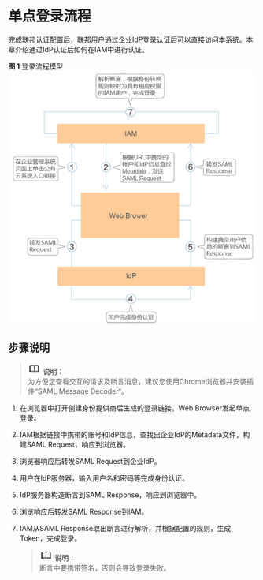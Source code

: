 # 单点登录流程<a name="ZH-CN_TOPIC_0111879415"></a>

完成联邦认证配置后，联邦用户通过企业IdP登录认证后可以直接访问本系统。本章介绍通过IdP认证后如何在IAM中进行认证。

**图 1**  登录流程模型<a name="fig969192152626"></a>  
![](figures/登录流程模型.png "登录流程模型")

## 步骤说明<a name="section27932651171325"></a>

>![](public_sys-resources/icon-note.gif) **说明：**   
>为方便您查看交互的请求及断言消息，建议您使用Chrome浏览器并安装插件“SAML Message Decoder“。  

1.  在浏览器中打开创建身份提供商后生成的登录链接，Web Browser发起单点登录。
2.  IAM根据链接中携带的账号和IdP信息，查找出企业IdP的Metadata文件，构建SAML Request，响应到浏览器。
3.  浏览器响应后转发SAML Request到企业IdP。
4.  用户在IdP服务器，输入用户名和密码等完成身份认证。
5.  IdP服务器构造断言到SAML Response，响应到浏览器中。
6.  浏览响应后转发SAML Response到IAM。
7.  IAM从SAML Response取出断言进行解析，并根据配置的规则，生成Token，完成登录。

    >![](public_sys-resources/icon-note.gif) **说明：**   
    >断言中要携带签名，否则会导致登录失败。  


